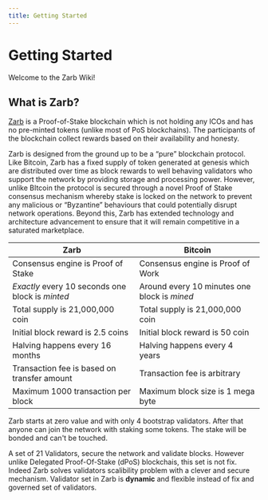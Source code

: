 ```yaml
---
title: Getting Started
---
```


# Getting Started

Welcome to the Zarb Wiki!

## What is Zarb?

[Zarb](https://github.com/zarbchain/) is a Proof-of-Stake blockchain which is not holding any ICOs and has no pre-minted tokens
(unlike most of PoS blockchains). The participants of the blockchain collect rewards based on their
availability and honesty.

Zarb is designed from the ground up to be a “pure” blockchain protocol. Like Bitcoin, Zarb
has a fixed supply of token generated at genesis which are distributed over time as block
rewards to well behaving validators who support the network by providing storage and
processing power. However, unlike BItcoin the protocol is secured through a novel Proof of
Stake consensus mechanism whereby stake is locked on the network to prevent any
malicious or “Byzantine” behaviours that could potentially disrupt network operations.
Beyond this, Zarb has extended technology and architecture advancement to ensure that it
will remain competitive in a saturated marketplace.


| Zarb                                             | Bitcoin                                      |
| ------------------------------------------------ | -------------------------------------------- |
| Consensus engine is Proof of Stake               | Consensus engine is Proof of Work            |
| _Exactly_ every 10 seconds one block is _minted_ | Around every 10 minutes one block is _mined_ |
| Total supply is 21,000,000 coin                  | Total supply is 21,000,000 coin              |
| Initial block reward is 2.5 coins                | Initial block reward is 50 coin              |
| Halving happens every 16 months                  | Halving happens every 4 years                |
| Transaction fee is based on transfer amount      | Transaction fee is arbitrary                 |
| Maximum 1000 transaction per block               | Maximum block size is 1 mega byte            |

Zarb starts at zero value and with only 4 bootstrap validators. After that anyone can join the
network with staking some tokens. The stake will be bonded and can't be touched.

A set of 21 Validators, secure the network and validate blocks. However unlike Delegated
Proof-Of-Stake (dPoS) blockchais, this set is not fix. Indeed Zarb solves validators scalibility
problem with a clever and secure mechanism. Validator set in Zarb is **dynamic** and flexible
instead of fix and governed set of validators.
